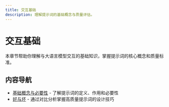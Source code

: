```yaml
---
title: 交互基础
description: 理解提示词的基础概念与质量评估。
---
```


# 交互基础

本章节帮助你理解与大语言模型交互的基础知识，掌握提示词的核心概念和质量标准。

## 内容导航

- [基础概念与必要性](./basics) - 了解提示词的定义、作用和必要性
- [好与坏](./good-vs-bad) - 通过对比分析掌握高质量提示词的设计技巧
